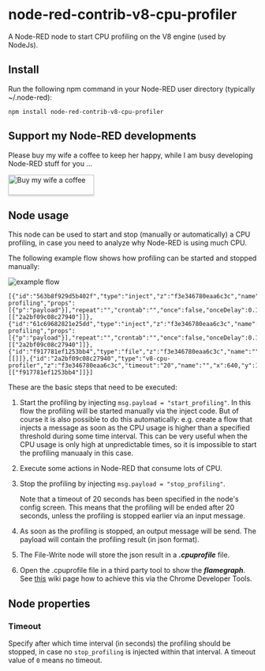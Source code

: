 # node-red-contrib-v8-cpu-profiler
A Node-RED node to start CPU profiling on the V8 engine (used by NodeJs).

## Install
Run the following npm command in your Node-RED user directory (typically ~/.node-red):
```
npm install node-red-contrib-v8-cpu-profiler
```

## Support my Node-RED developments
Please buy my wife a coffee to keep her happy, while I am busy developing Node-RED stuff for you ...

<a href="https://www.buymeacoffee.com/bartbutenaers" target="_blank"><img src="https://www.buymeacoffee.com/assets/img/custom_images/orange_img.png" alt="Buy my wife a coffee" style="height: 41px !important;width: 174px !important;box-shadow: 0px 3px 2px 0px rgba(190, 190, 190, 0.5) !important;-webkit-box-shadow: 0px 3px 2px 0px rgba(190, 190, 190, 0.5) !important;" ></a>

## Node usage

This node can be used to start and stop (manually or automatically) a CPU profiling, in case you need to analyze why Node-RED is using much CPU. 

The following example flow shows how profiling can be started and stopped manually:

![example flow](https://user-images.githubusercontent.com/14224149/147891039-060c350b-e21c-48e6-aeec-3804bee6311e.png)
```
[{"id":"563b8f929d5b402f","type":"inject","z":"f3e346780eaa6c3c","name":"Start profiling","props":[{"p":"payload"}],"repeat":"","crontab":"","once":false,"onceDelay":0.1,"topic":"","payload":"start_profiling","payloadType":"str","x":410,"y":1300,"wires":[["2a2bf09c08c27940"]]},{"id":"61c69682821e25dd","type":"inject","z":"f3e346780eaa6c3c","name":"Stop profiling","props":[{"p":"payload"}],"repeat":"","crontab":"","once":false,"onceDelay":0.1,"topic":"","payload":"stop_profiling","payloadType":"str","x":410,"y":1360,"wires":[["2a2bf09c08c27940"]]},{"id":"f917781ef1253bb4","type":"file","z":"f3e346780eaa6c3c","name":"","filename":"C:\\temp\\nodered.cpuprofile","appendNewline":false,"createDir":false,"overwriteFile":"true","encoding":"none","x":900,"y":1300,"wires":[[]]},{"id":"2a2bf09c08c27940","type":"v8-cpu-profiler","z":"f3e346780eaa6c3c","timeout":"20","name":"","x":640,"y":1300,"wires":[["f917781ef1253bb4"]]}]
```
These are the basic steps that need to be executed:

1. Start the profiling by injecting `msg.payload = "start_profiling"`.  In this flow the profiling will be started manually via the inject code.  But of course it is also possible to do this automatically: e.g. create a flow that injects a message as soon as the CPU usage is higher than a specified threshold during some time interval.  This can be very useful when the CPU usage is only high at unpredictable times, so it is impossible to start the profiling manuaaly in this case.

2. Execute some actions in Node-RED that consume lots of CPU.

3. Stop the profiling by injecting `msg.payload = "stop_profiling"`.

   Note that a timeout of 20 seconds has been specified in the node's config screen.  This means that the profiling will be ended after 20 seconds, unless the profiling is stopped earlier via an input message.

4. As soon as the profiling is stopped, an output message will be send.  The payload will contain the profiling result (in json format).

5. The File-Write node will store the json result in a ***.cpuprofile*** file.

6. Open the .cpuprofile file in a third party tool to show the ***flamegraph***.  See [this](https://github.com/bartbutenaers/node-red-contrib-v8-cpu-profiler/wiki/Visualize-the-.cpuprofile-file-in-Chrome-Developer-Tools) wiki page how to achieve this via the Chrome Developer Tools.

## Node properties

### Timeout

Specify after which time interval (in seconds) the profiling should be stopped, in case no `stop_profiling` is injected within that interval. A timeout value of `0` means no timeout.</p>
